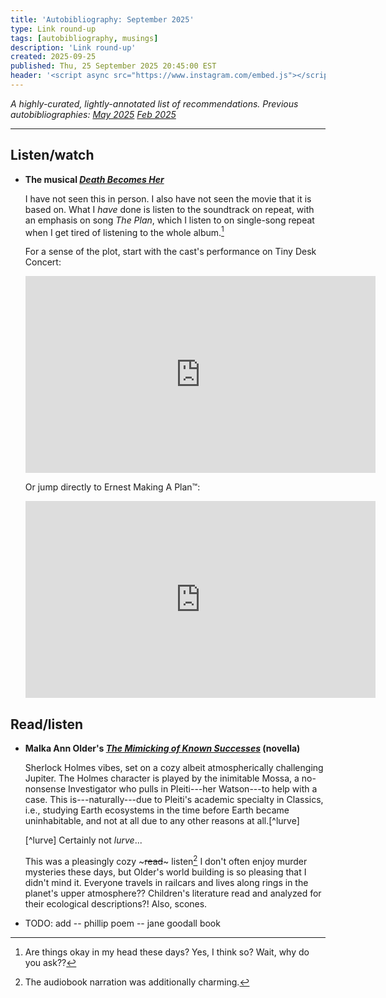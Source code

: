 ```yaml
---
title: 'Autobibliography: September 2025'
type: Link round-up
tags: [autobibliography, musings]
description: 'Link round-up'
created: 2025-09-25
published: Thu, 25 September 2025 20:45:00 EST
header: '<script async src="https://www.instagram.com/embed.js"></script>'
---
```


*A highly-curated, lightly-annotated list of recommendations. Previous autobibliographies: [May 2025](../autobibliography-2/) [Feb 2025](../autobibliography-1/)*


---

## Listen/watch

- **The musical *[Death Becomes Her](https://deathbecomesher.com/)***

    I have not seen this in person. I also have not seen the movie that it is based on. What I *have* done is listen to the soundtrack on repeat, with an emphasis on song *The Plan*, which I listen to on single-song repeat when I get tired of listening to the whole album.[^okay]

    [^okay]: Are things okay in my head these days? Yes, I think so? Wait, why do you ask??

    For a sense of the plot, start with the cast's performance on Tiny Desk Concert:

    <div class="centered-children">
    <iframe
        width="560"
        height="315"
        src="https://www.youtube-nocookie.com/embed/aR5AU3azhyc?si=7TwByUaaTsBBMpOM"
        title="YouTube video player"
        frameborder="0"
        allow="accelerometer; autoplay; clipboard-write; encrypted-media; gyroscope; picture-in-picture; web-share"
        referrerpolicy="strict-origin-when-cross-origin"
        allowfullscreen
    ></iframe>
    </div>

    Or jump directly to Ernest Making A Plan™:

    <div class="centered-children">
    <iframe
        width="560"
        height="315"
        src="https://www.youtube-nocookie.com/embed/5axQ4rgMbQc?si=rr_RxDpKrBEuhBB9&amp"
        title="YouTube video player"
        frameborder="0"
        allow="accelerometer; autoplay; clipboard-write; encrypted-media; gyroscope; picture-in-picture; web-share"
        referrerpolicy="strict-origin-when-cross-origin"
        allowfullscreen
    ></iframe>
    </div>

## Read/listen

- **Malka Ann Older's *[The Mimicking of Known Successes](https://www.goodreads.com/book/show/60784309-the-mimicking-of-known-successes)* (novella)**

    Sherlock Holmes vibes, set on a cozy albeit atmospherically challenging Jupiter. The Holmes character is played by the inimitable Mossa, a no-nonsense Investigator who pulls in Pleiti---her Watson---to help with a case. This is---naturally---due to Pleiti's academic specialty in Classics, i.e., studying Earth ecosystems in the time before Earth became uninhabitable, and not at all due to any other reasons at all.[^lurve] 

    [^lurve] Certainly not *lurve*...

    This was a pleasingly cozy ~~~read~~~ listen[^listen] I don't often enjoy murder mysteries these days, but Older's world building is so pleasing that I didn't mind it. Everyone travels in railcars and lives along rings in the planet's upper atmosphere?? Children's literature read and analyzed for their ecological descriptions?! Also, scones.

    [^listen]: The audiobook narration was additionally charming.


- TODO: add
-- phillip poem
-- jane goodall book

